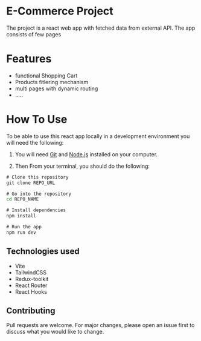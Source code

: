 # E-Commerce Project

The project is a react web app with fetched data from external API.
The app consists of few pages

# Features

- functional Shopping Cart
- Products fitlering mechanism
- multi pages with dynamic routing
- .....

# How To Use

To be able to use this react app locally in a development environment you will need the following:

1. You will need [Git](https://git-scm.com) and [Node.js](https://nodejs.org/en/download/) installed on your computer.

2. Then From your terminal, you should do the following:

```cmd
# Clone this repository
git clone REPO_URL

# Go into the repository
cd REPO_NAME

# Install dependencies
npm install

# Run the app
npm run dev
```

## Technologies used

- Vite
- TailwindCSS
- Redux-toolkit
- React Router
- React Hooks

## Contributing

Pull requests are welcome. For major changes, please open an issue first
to discuss what you would like to change.
